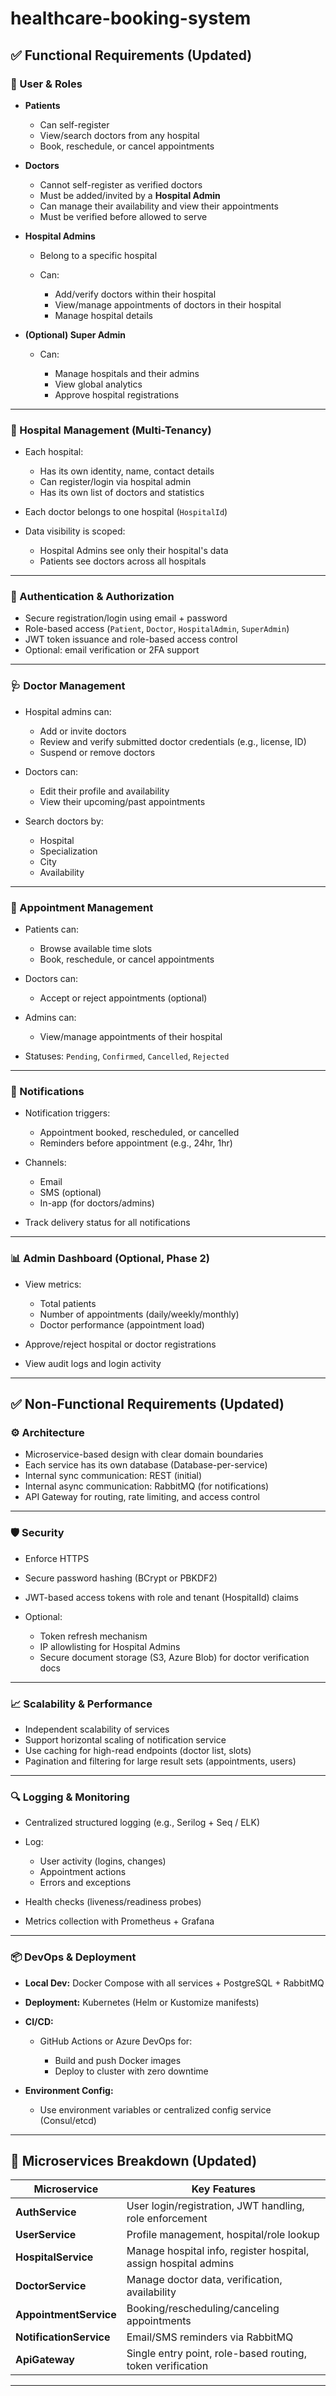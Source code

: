 # healthcare-booking-system

## ✅ **Functional Requirements (Updated)**

### 👥 User & Roles

* **Patients**

  * Can self-register
  * View/search doctors from any hospital
  * Book, reschedule, or cancel appointments

* **Doctors**

  * Cannot self-register as verified doctors
  * Must be added/invited by a **Hospital Admin**
  * Can manage their availability and view their appointments
  * Must be verified before allowed to serve

* **Hospital Admins**

  * Belong to a specific hospital
  * Can:

    * Add/verify doctors within their hospital
    * View/manage appointments of doctors in their hospital
    * Manage hospital details

* **(Optional) Super Admin**

  * Can:

    * Manage hospitals and their admins
    * View global analytics
    * Approve hospital registrations

---

### 🏥 Hospital Management (Multi-Tenancy)

* Each hospital:

  * Has its own identity, name, contact details
  * Can register/login via hospital admin
  * Has its own list of doctors and statistics
* Each doctor belongs to one hospital (`HospitalId`)
* Data visibility is scoped:

  * Hospital Admins see only their hospital's data
  * Patients see doctors across all hospitals

---

### 🔐 Authentication & Authorization

* Secure registration/login using email + password
* Role-based access (`Patient`, `Doctor`, `HospitalAdmin`, `SuperAdmin`)
* JWT token issuance and role-based access control
* Optional: email verification or 2FA support

---

### 🩺 Doctor Management

* Hospital admins can:

  * Add or invite doctors
  * Review and verify submitted doctor credentials (e.g., license, ID)
  * Suspend or remove doctors
* Doctors can:

  * Edit their profile and availability
  * View their upcoming/past appointments
* Search doctors by:

  * Hospital
  * Specialization
  * City
  * Availability

---

### 📆 Appointment Management

* Patients can:

  * Browse available time slots
  * Book, reschedule, or cancel appointments
* Doctors can:

  * Accept or reject appointments (optional)
* Admins can:

  * View/manage appointments of their hospital
* Statuses: `Pending`, `Confirmed`, `Cancelled`, `Rejected`

---

### 🔔 Notifications

* Notification triggers:

  * Appointment booked, rescheduled, or cancelled
  * Reminders before appointment (e.g., 24hr, 1hr)
* Channels:

  * Email
  * SMS (optional)
  * In-app (for doctors/admins)
* Track delivery status for all notifications

---

### 📊 Admin Dashboard (Optional, Phase 2)

* View metrics:

  * Total patients
  * Number of appointments (daily/weekly/monthly)
  * Doctor performance (appointment load)
* Approve/reject hospital or doctor registrations
* View audit logs and login activity

---

## ✅ **Non-Functional Requirements (Updated)**

### ⚙️ Architecture

* Microservice-based design with clear domain boundaries
* Each service has its own database (Database-per-service)
* Internal sync communication: REST (initial)
* Internal async communication: RabbitMQ (for notifications)
* API Gateway for routing, rate limiting, and access control

---

### 🛡️ Security

* Enforce HTTPS
* Secure password hashing (BCrypt or PBKDF2)
* JWT-based access tokens with role and tenant (HospitalId) claims
* Optional:

  * Token refresh mechanism
  * IP allowlisting for Hospital Admins
  * Secure document storage (S3, Azure Blob) for doctor verification docs

---

### 📈 Scalability & Performance

* Independent scalability of services
* Support horizontal scaling of notification service
* Use caching for high-read endpoints (doctor list, slots)
* Pagination and filtering for large result sets (appointments, users)

---

### 🔍 Logging & Monitoring

* Centralized structured logging (e.g., Serilog + Seq / ELK)
* Log:

  * User activity (logins, changes)
  * Appointment actions
  * Errors and exceptions
* Health checks (liveness/readiness probes)
* Metrics collection with Prometheus + Grafana

---

### 📦 DevOps & Deployment

* **Local Dev:** Docker Compose with all services + PostgreSQL + RabbitMQ
* **Deployment:** Kubernetes (Helm or Kustomize manifests)
* **CI/CD:**

  * GitHub Actions or Azure DevOps for:

    * Build and push Docker images
    * Deploy to cluster with zero downtime
* **Environment Config:**

  * Use environment variables or centralized config service (Consul/etcd)

---

## 🧩 Microservices Breakdown (Updated)

| Microservice            | Key Features                                                    |
| ----------------------- | --------------------------------------------------------------- |
| **AuthService**         | User login/registration, JWT handling, role enforcement         |
| **UserService**         | Profile management, hospital/role lookup                        |
| **HospitalService**     | Manage hospital info, register hospital, assign hospital admins |
| **DoctorService**       | Manage doctor data, verification, availability                  |
| **AppointmentService**  | Booking/rescheduling/canceling appointments                     |
| **NotificationService** | Email/SMS reminders via RabbitMQ                                |
| **ApiGateway**          | Single entry point, role-based routing, token verification      |

---
